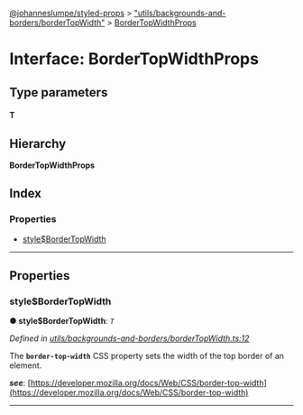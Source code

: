 [@johanneslumpe/styled-props](../README.md) > ["utils/backgrounds-and-borders/borderTopWidth"](../modules/_utils_backgrounds_and_borders_bordertopwidth_.md) > [BorderTopWidthProps](../interfaces/_utils_backgrounds_and_borders_bordertopwidth_.bordertopwidthprops.md)

# Interface: BorderTopWidthProps

## Type parameters
#### T 
## Hierarchy

**BorderTopWidthProps**

## Index

### Properties

* [style$BorderTopWidth](_utils_backgrounds_and_borders_bordertopwidth_.bordertopwidthprops.md#style_bordertopwidth)

---

## Properties

<a id="style_bordertopwidth"></a>

###  style$BorderTopWidth

**● style$BorderTopWidth**: *`T`*

*Defined in [utils/backgrounds-and-borders/borderTopWidth.ts:12](https://github.com/johanneslumpe/styled-props/blob/8e709f1/src/utils/backgrounds-and-borders/borderTopWidth.ts#L12)*

The **`border-top-width`** CSS property sets the width of the top border of an element.

*__see__*: [https://developer.mozilla.org/docs/Web/CSS/border-top-width](https://developer.mozilla.org/docs/Web/CSS/border-top-width)

___

